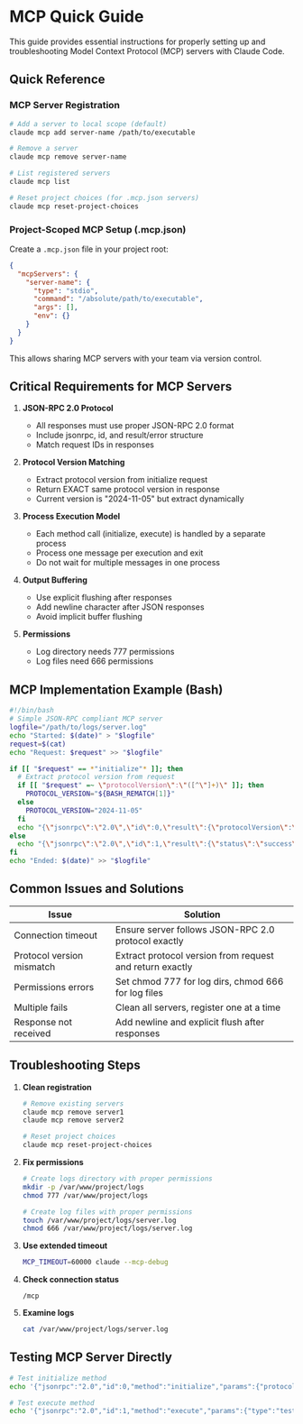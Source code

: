 # MCP Quick Guide

This guide provides essential instructions for properly setting up and troubleshooting Model Context Protocol (MCP) servers with Claude Code.

## Quick Reference

### MCP Server Registration

```bash
# Add a server to local scope (default)
claude mcp add server-name /path/to/executable

# Remove a server
claude mcp remove server-name

# List registered servers
claude mcp list

# Reset project choices (for .mcp.json servers)
claude mcp reset-project-choices
```

### Project-Scoped MCP Setup (.mcp.json)

Create a `.mcp.json` file in your project root:

```json
{
  "mcpServers": {
    "server-name": {
      "type": "stdio",
      "command": "/absolute/path/to/executable",
      "args": [],
      "env": {}
    }
  }
}
```

This allows sharing MCP servers with your team via version control.

## Critical Requirements for MCP Servers

1. **JSON-RPC 2.0 Protocol**
   - All responses must use proper JSON-RPC 2.0 format
   - Include jsonrpc, id, and result/error structure
   - Match request IDs in responses

2. **Protocol Version Matching**
   - Extract protocol version from initialize request
   - Return EXACT same protocol version in response
   - Current version is "2024-11-05" but extract dynamically

3. **Process Execution Model**
   - Each method call (initialize, execute) is handled by a separate process
   - Process one message per execution and exit
   - Do not wait for multiple messages in one process

4. **Output Buffering**
   - Use explicit flushing after responses
   - Add newline character after JSON responses
   - Avoid implicit buffer flushing

5. **Permissions**
   - Log directory needs 777 permissions
   - Log files need 666 permissions

## MCP Implementation Example (Bash)

```bash
#!/bin/bash
# Simple JSON-RPC compliant MCP server
logfile="/path/to/logs/server.log"
echo "Started: $(date)" > "$logfile"
request=$(cat)
echo "Request: $request" >> "$logfile"

if [[ "$request" == *"initialize"* ]]; then
  # Extract protocol version from request
  if [[ "$request" =~ \"protocolVersion\":\"([^\"]+)\" ]]; then
    PROTOCOL_VERSION="${BASH_REMATCH[1]}"
  else
    PROTOCOL_VERSION="2024-11-05"
  fi
  echo "{\"jsonrpc\":\"2.0\",\"id\":0,\"result\":{\"protocolVersion\":\"$PROTOCOL_VERSION\",\"capabilities\":{},\"serverInfo\":{\"name\":\"my-server\",\"version\":\"1.0\"}}}" | tee -a "$logfile"
else
  echo "{\"jsonrpc\":\"2.0\",\"id\":1,\"result\":{\"status\":\"success\",\"result\":\"Hello from MCP server\"}}" | tee -a "$logfile"
fi
echo "Ended: $(date)" >> "$logfile"
```

## Common Issues and Solutions

| Issue | Solution |
|-------|----------|
| Connection timeout | Ensure server follows JSON-RPC 2.0 protocol exactly |
| Protocol version mismatch | Extract protocol version from request and return exactly |
| Permissions errors | Set chmod 777 for log dirs, chmod 666 for log files |
| Multiple fails | Clean all servers, register one at a time |
| Response not received | Add newline and explicit flush after responses |

## Troubleshooting Steps

1. **Clean registration**
   ```bash
   # Remove existing servers
   claude mcp remove server1
   claude mcp remove server2
   
   # Reset project choices
   claude mcp reset-project-choices
   ```

2. **Fix permissions**
   ```bash
   # Create logs directory with proper permissions
   mkdir -p /var/www/project/logs
   chmod 777 /var/www/project/logs
   
   # Create log files with proper permissions
   touch /var/www/project/logs/server.log
   chmod 666 /var/www/project/logs/server.log
   ```

3. **Use extended timeout**
   ```bash
   MCP_TIMEOUT=60000 claude --mcp-debug
   ```

4. **Check connection status**
   ```
   /mcp
   ```

5. **Examine logs**
   ```bash
   cat /var/www/project/logs/server.log
   ```

## Testing MCP Server Directly

```bash
# Test initialize method
echo '{"jsonrpc":"2.0","id":0,"method":"initialize","params":{"protocolVersion":"2024-11-05","capabilities":{},"clientInfo":{"name":"claude","version":"0.1.0"}}}' | /path/to/mcp-server

# Test execute method
echo '{"jsonrpc":"2.0","id":1,"method":"execute","params":{"type":"test","parameters":{"name":"Test"}}}' | /path/to/mcp-server
```